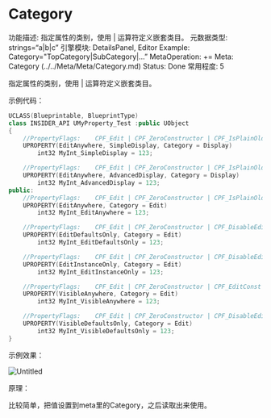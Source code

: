 # Category

功能描述: 指定属性的类别，使用 | 运算符定义嵌套类目。
元数据类型: strings=“a|b|c”
引擎模块: DetailsPanel, Editor
Example: Category="TopCategory|SubCategory|...”
MetaOperation: +=
Meta: Category (../../Meta/Meta/Category.md)
Status: Done
常用程度: 5

指定属性的类别，使用 | 运算符定义嵌套类目。

示例代码：

```cpp
UCLASS(Blueprintable, BlueprintType)
class INSIDER_API UMyProperty_Test :public UObject
{
	//PropertyFlags:	CPF_Edit | CPF_ZeroConstructor | CPF_IsPlainOldData | CPF_NoDestructor | CPF_SimpleDisplay | CPF_HasGetValueTypeHash | CPF_NativeAccessSpecifierPublic 
	UPROPERTY(EditAnywhere, SimpleDisplay, Category = Display)
		int32 MyInt_SimpleDisplay = 123;

	//PropertyFlags:	CPF_Edit | CPF_ZeroConstructor | CPF_IsPlainOldData | CPF_NoDestructor | CPF_AdvancedDisplay | CPF_HasGetValueTypeHash | CPF_NativeAccessSpecifierPublic 
	UPROPERTY(EditAnywhere, AdvancedDisplay, Category = Display)
		int32 MyInt_AdvancedDisplay = 123;
public:
	//PropertyFlags:	CPF_Edit | CPF_ZeroConstructor | CPF_IsPlainOldData | CPF_NoDestructor | CPF_HasGetValueTypeHash | CPF_NativeAccessSpecifierPublic 
	UPROPERTY(EditAnywhere, Category = Edit)
		int32 MyInt_EditAnywhere = 123;

	//PropertyFlags:	CPF_Edit | CPF_ZeroConstructor | CPF_DisableEditOnInstance | CPF_IsPlainOldData | CPF_NoDestructor | CPF_HasGetValueTypeHash | CPF_NativeAccessSpecifierPublic 
	UPROPERTY(EditDefaultsOnly, Category = Edit)
		int32 MyInt_EditDefaultsOnly = 123;

	//PropertyFlags:	CPF_Edit | CPF_ZeroConstructor | CPF_DisableEditOnTemplate | CPF_IsPlainOldData | CPF_NoDestructor | CPF_HasGetValueTypeHash | CPF_NativeAccessSpecifierPublic 
	UPROPERTY(EditInstanceOnly, Category = Edit)
		int32 MyInt_EditInstanceOnly = 123;

	//PropertyFlags:	CPF_Edit | CPF_ZeroConstructor | CPF_EditConst | CPF_IsPlainOldData | CPF_NoDestructor | CPF_HasGetValueTypeHash | CPF_NativeAccessSpecifierPublic 
	UPROPERTY(VisibleAnywhere, Category = Edit)
		int32 MyInt_VisibleAnywhere = 123;

	//PropertyFlags:	CPF_Edit | CPF_ZeroConstructor | CPF_DisableEditOnInstance | CPF_EditConst | CPF_IsPlainOldData | CPF_NoDestructor | CPF_HasGetValueTypeHash | CPF_NativeAccessSpecifierPublic 
	UPROPERTY(VisibleDefaultsOnly, Category = Edit)
		int32 MyInt_VisibleDefaultsOnly = 123;
}
```

示例效果：

![Untitled](Category/Untitled.png)

原理：

比较简单，把值设置到meta里的Category，之后读取出来使用。